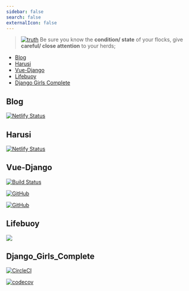 ```yaml
---
sidebar: false
search: false
externalIcon: false
---
```


> [![truth](/images/bible.png)](https://www.bible.com/en-GB/bible/114/PRO.27.23.nkjv) Be sure you know the **condition/ state** of your flocks, give **careful/ close attention** to your herds;

- [Blog](#blog)
- [Harusi](#harusi)
- [Vue-Django](#vue-django)
- [Lifebuoy](#lifebuoy)
- [Django Girls Complete](django-girls-complete)

## Blog

[![Netlify Status](https://api.netlify.com/api/v1/badges/dc219e0c-e03f-4ce5-95c8-f873414d2693/deploy-status)](https://app.netlify.com/sites/stan-md/deploys)

## Harusi

[![Netlify Status](https://api.netlify.com/api/v1/badges/13bf5c29-fd02-47e5-819f-2f89b7077f3a/deploy-status)](https://app.netlify.com/sites/vigorous-gates-061a3c/deploys)

## Vue-Django

[![Build Status](https://semaphoreci.com/api/v1/stanmd/vue-django/branches/master/badge.svg)](https://semaphoreci.com/stanmd/vue-django)

[![GitHub](https://img.shields.io/github/stars/NdagiStanley/vue-django.svg?style=flat-round)](https://github.com/NdagiStanley/vue-django/stargazers)

[![GitHub](https://img.shields.io/github/forks/NdagiStanley/vue-django.svg?style=flat-round)](https://github.com/NdagiStanley/vue-django/network/members)

## Lifebuoy

[![](https://vsmarketplacebadge.apphb.com/downloads/NdagiStanley.lifebuoy.svg)](https://marketplace.visualstudio.com/items?itemName=NdagiStanley.lifebuoy)

## Django_Girls_Complete

[![CircleCI](https://img.shields.io/circleci/project/NdagiStanley/django_girls_complete.svg?style=flat-round)](https://circleci.com/gh/NdagiStanley/django_girls_complete)

[![codecov](https://codecov.io/gh/NdagiStanley/django_girls_complete/branch/circleci/graph/badge.svg)](https://codecov.io/gh/NdagiStanley/django_girls_complete/branch/circleci)
